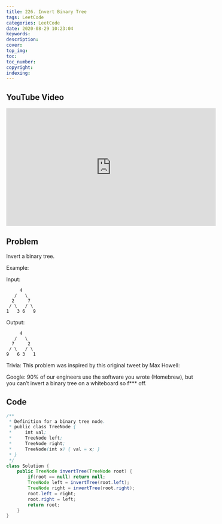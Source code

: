 ```yaml
---
title: 226. Invert Binary Tree
tags: LeetCode
categories: LeetCode
date: 2020-08-29 10:23:04
keywords:
description:
cover:
top_img:
toc:
toc_number:
copyright:
indexing:
---
```

## YouTube Video
<iframe width="560" height="315" src="https://www.youtube.com/embed/x_b4Id6KL8Q" frameborder="0" allow="accelerometer; autoplay; encrypted-media; gyroscope; picture-in-picture" allowfullscreen></iframe>

## Problem
Invert a binary tree.

Example:

Input:
```
     4
   /   \
  2     7
 / \   / \
1   3 6   9
```
Output:
```
     4
   /   \
  7     2
 / \   / \
9   6 3   1
```
Trivia:
This problem was inspired by this original tweet by Max Howell:

Google: 90% of our engineers use the software you wrote (Homebrew), but you can’t invert a binary tree on a whiteboard so f*** off.

## Code
```java
/**
 * Definition for a binary tree node.
 * public class TreeNode {
 *     int val;
 *     TreeNode left;
 *     TreeNode right;
 *     TreeNode(int x) { val = x; }
 * }
 */
class Solution {
    public TreeNode invertTree(TreeNode root) {
        if(root == null) return null;
        TreeNode left = invertTree(root.left);
        TreeNode right = invertTree(root.right);
        root.left = right;
        root.right = left;
        return root;
    }
}
```